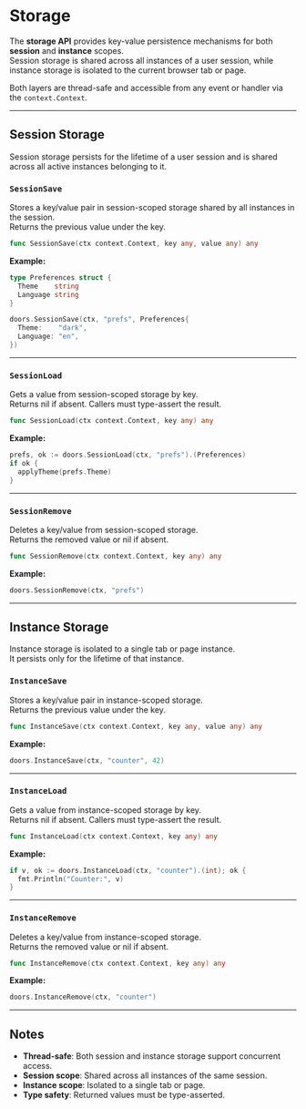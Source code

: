 # Storage

The **storage API** provides key-value persistence mechanisms for both **session** and **instance** scopes.  
Session storage is shared across all instances of a user session, while instance storage is isolated to the current browser tab or page.

Both layers are thread-safe and accessible from any event or handler via the `context.Context`.

---

## Session Storage

Session storage persists for the lifetime of a user session and is shared across all active instances belonging to it.

### `SessionSave`

Stores a key/value pair in session-scoped storage shared by all instances in the session.  
Returns the previous value under the key.

```go
func SessionSave(ctx context.Context, key any, value any) any
```

**Example:**

```go
type Preferences struct {
  Theme    string
  Language string
}

doors.SessionSave(ctx, "prefs", Preferences{
  Theme:    "dark",
  Language: "en",
})
```

---

### `SessionLoad`

Gets a value from session-scoped storage by key.  
Returns nil if absent. Callers must type-assert the result.

```go
func SessionLoad(ctx context.Context, key any) any
```

**Example:**

```go
prefs, ok := doors.SessionLoad(ctx, "prefs").(Preferences)
if ok {
  applyTheme(prefs.Theme)
}
```

---

### `SessionRemove`

Deletes a key/value from session-scoped storage.  
Returns the removed value or nil if absent.

```go
func SessionRemove(ctx context.Context, key any) any
```

**Example:**

```go
doors.SessionRemove(ctx, "prefs")
```

---

## Instance Storage

Instance storage is isolated to a single tab or page instance.  
It persists only for the lifetime of that instance.

### `InstanceSave`

Stores a key/value pair in instance-scoped storage.  
Returns the previous value under the key.

```go
func InstanceSave(ctx context.Context, key any, value any) any
```

**Example:**

```go
doors.InstanceSave(ctx, "counter", 42)
```

---

### `InstanceLoad`

Gets a value from instance-scoped storage by key.  
Returns nil if absent. Callers must type-assert the result.

```go
func InstanceLoad(ctx context.Context, key any) any
```

**Example:**

```go
if v, ok := doors.InstanceLoad(ctx, "counter").(int); ok {
  fmt.Println("Counter:", v)
}
```

---

### `InstanceRemove`

Deletes a key/value from instance-scoped storage.  
Returns the removed value or nil if absent.

```go
func InstanceRemove(ctx context.Context, key any) any
```

**Example:**

```go
doors.InstanceRemove(ctx, "counter")
```

---

## Notes

- **Thread-safe**: Both session and instance storage support concurrent access.
- **Session scope**: Shared across all instances of the same session.
- **Instance scope**: Isolated to a single tab or page.
- **Type safety**: Returned values must be type-asserted.
